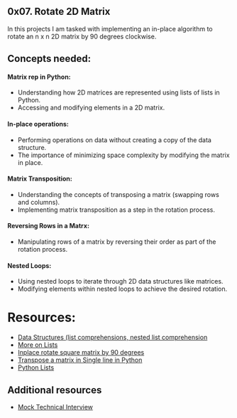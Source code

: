 ## 0x07. Rotate 2D Matrix

In this projects I am tasked with implementing an in-place algorithm to rotate an n x n 2D matrix by 90 degrees clockwise.

## Concepts needed:

#### Matrix rep in Python:
- Understanding how 2D matrices are represented using lists of lists in Python.
- Accessing and modifying elements in a 2D matrix.
####  In-place operations:
- Performing operations on data without creating a copy of the data structure.
- The importance of minimizing space complexity by modifying the matrix in place.
#### Matrix Transposition:
- Understanding the concepts of transposing a matrix (swapping rows and columns).
- Implementing matrix transposition as a step in the rotation process.
#### Reversing Rows in a Matrx:
- Manipulating rows of a matrix by reversing their order as part of the rotation process.
#### Nested Loops:
- Using nested loops to iterate through 2D data structures like matrices.
- Modifying elements within nested loops to achieve the desired rotation.

# Resources:
- [Data Structures (list comprehensions, nested list comprehension](https://docs.python.org/3/tutorial/datastructures.html)
- [More on Lists](https://docs.python.org/3/tutorial/datastructures.html#more-on-lists)
- [Inplace rotate square matrix by 90 degrees](https://www.geeksforgeeks.org/inplace-rotate-square-matrix-by-90-degrees/)
- [Transpose a matrix in Single line in Python](https://www.geeksforgeeks.org/transpose-matrix-single-line-python/)
- [Python Lists](https://www.tutorialspoint.com/python/python_lists.htm)
## Additional resources
- [Mock Technical Interview](https://www.youtube.com/watch?v=yM9Xbi-MigE)
